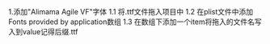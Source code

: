 
1.添加"Alimama Agile VF"字体
    1.1 将.ttf文件拖入项目中
    1.2 在plist文件中添加Fonts provided by application数组
    1.3 在数组下添加一个item将拖入的文件名写入到value记得后缀.ttf
